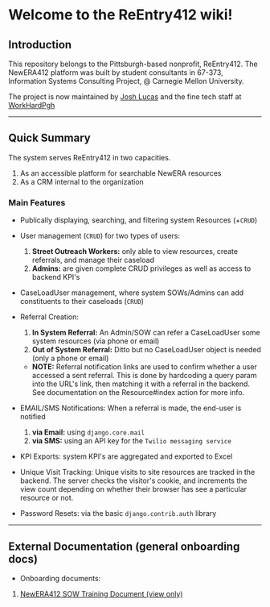 # Welcome to the ReEntry412 wiki!

## Introduction

This repository belongs to the Pittsburgh-based nonprofit, ReEntry412. The NewERA412 platform was built by student consultants in 67-373, Information Systems Consulting Project, @ Carnegie Mellon University.

The project is now maintained by <a href="mailto:jlucas@workhardpgh.com">Josh Lucas</a> and the fine tech staff at <a href="https://workhardpgh.com">WorkHardPgh</a>

***

## Quick Summary 

The system serves ReEntry412 in two capacities. 
1. As an accessible platform for searchable NewERA resources
2. As a CRM internal to the organization 


### Main Features
* Publically displaying, searching, and filtering system Resources (+`CRUD`)

* User management (`CRUD`) for two types of users:
  1. __Street Outreach Workers:__ only able to view resources, create referrals, and manage their caseload
  2. __Admins:__ are given complete CRUD privileges as well as access to backend KPI's

* CaseLoadUser management, where system SOWs/Admins can add constituents to their caseloads (`CRUD`)

* Referral Creation: 
  1. __In System Referral:__ An Admin/SOW can refer a CaseLoadUser some system resources (via phone or email)
  2. __Out of System Referral:__ Ditto but no CaseLoadUser object is needed (only a phone or email)
  * __NOTE:__ Referral notification links are used to confirm whether a user accessed a sent referral. This is done by hardcoding a query param into the URL's link, then matching it with a referral in the backend. See documentation on the Resource#index action for more info.

* EMAIL/SMS Notifications: When a referral is made, the end-user is notified 
  1. __via Email:__ using `django.core.mail`
  2. __via SMS:__ using an API key for the `Twilio messaging service`

* KPI Exports: system KPI's are aggregated and exported to Excel
* Unique Visit Tracking: Unique visits to site resources are tracked in the backend. The server checks the visitor's cookie, and increments the view count depending on whether their browser has see a particular resource or not. 

* Password Resets: via the basic `django.contrib.auth` library

***

## External Documentation (general onboarding docs) 
* Onboarding documents:
1. <a href="https://docs.google.com/document/d/14lV7LetxAvPJ9m-_OqEKzMIXFnvkgHvxLV6P2vAvPdE/edit?usp=sharing">NewERA412 SOW Training Document (view only)</a>
